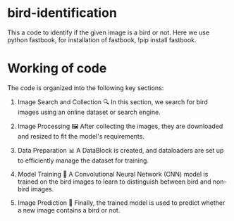 # bird-identification
  This a code to identify if the given image is a bird or not. Here we use python fastbook, for installation of fastbook, !pip install fastbook.

# Working of code
The code is organized into the following key sections:

1. Image Search and Collection 🔍
In this section, we search for bird images using an online dataset or search engine.

2. Image Processing 🖼️
After collecting the images, they are downloaded and resized to fit the model's requirements.

3. Data Preparation 📊
A DataBlock is created, and dataloaders are set up to efficiently manage the dataset for training.

4. Model Training 🤖
A Convolutional Neural Network (CNN) model is trained on the bird images to learn to distinguish between bird and non-bird images.

5. Image Prediction 🔮
Finally, the trained model is used to predict whether a new image contains a bird or not.

